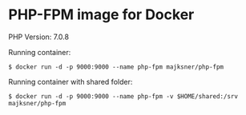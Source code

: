 # PHP-FPM image for Docker

PHP Version: 7.0.8

Running container:

```
$ docker run -d -p 9000:9000 --name php-fpm majksner/php-fpm
```

Running container with shared folder:

```
$ docker run -d -p 9000:9000 --name php-fpm -v $HOME/shared:/srv majksner/php-fpm
```
